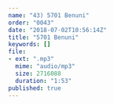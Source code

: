 ```yaml
---
name: "43) 5701 Benuni"
order: "0043"
date: "2018-07-02T10:56:14Z"
title: "5701 Benuni"
keywords: []
file:
- ext: ".mp3"
  mime: "audio/mp3"
  size: 2716088
  duration: "1:53"
published: true
---
```

